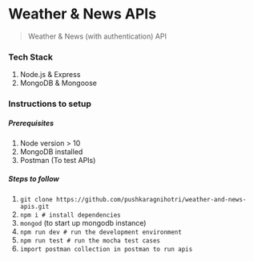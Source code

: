 # Weather & News APIs

> Weather & News (with authentication) API

### Tech Stack

1. Node.js & Express
2. MongoDB & Mongoose

### Instructions to setup

##### Prerequisites

1. Node version > 10
2. MongoDB installed
3. Postman (To test APIs)

##### Steps to follow

1. `git clone https://github.com/pushkaragnihotri/weather-and-news-apis.git`
2. `npm i # install dependencies`
3. `mongod` (to start up mongodb instance)
4. `npm run dev # run the development environment`
5. `npm run test # run the mocha test cases`
6. `import postman collection in postman to run apis`
